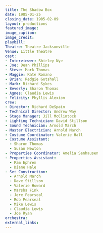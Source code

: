 ```yaml
---
title: The Shadow Box
date: 1985-01-25
closing_date: 1985-02-09
layout: productions
featured_image:
image_caption:
image_credit:
playbill:
Theatre: Theatre Jacksonville
Venue: Little Theatre
cast:
- Interviewer: Shirley Nye
- Joe: Dean Phillips
- Steve: Mark Thomas
- Maggie: Kate Romano
- Brian: Redgie Gutshall
- Mark: Richard Sykes
- Beverly: Sharon Thomas
- Agnes: Claudia Lewis
- Felicity: Phyllis Alexion
crew:
- Director: Richard DeSpain
- Technical Director: Andrew Way
- Stage Manager: Jill McClintock
- Lighting Technician: David Stillson
- Sound Technician: Arnold March
- Master Electrician: Arnold March
- Costume Coordinator: Valerie Hall
- Costume Assistant:
  - Sharon Thomas
  - Susan Newton
- Properties Coordinator: Amelia Senhausen
- Properties Assistant:
  - Pam Ephrem
  - Diane Hale
- Set Construction:
  - Arnold March
  - Dave Stillson
  - Valerie Howard
  - Marsha Fink
  - Jere Pearseal
  - Rob Pearseal
  - Mike Lewis
  - Claudia Lewis
  - Joe Ryan
orchestra:
external_links:
---
```


